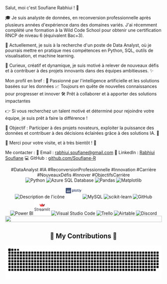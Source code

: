 Salut, moi c'est Soufiane Rabhiui ! 👋

🎓 Je suis analyste de données, en reconversion professionnelle après plusieurs années d'expérience dans des domaines variés. J'ai récemment complété une formation à la Wild Code School pour obtenir une certification RNCP de niveau 6 (équivalent Bac+3).

🚀 Actuellement, je suis à la recherche d'un poste de Data Analyst, où je pourrais mettre en pratique mes compétences en Python, SQL, outils de visualisation, et machine learning.

💪 Curieux, créatif et dynamique, je suis motivé à relever de nouveaux défis et à contribuer à des projets innovants dans des équipes ambitieuses. ✨

Mon profil en bref :
🤖 Passionné par l'intelligence artificielle et les solutions basées sur les données
📈 Toujours en quête de nouvelles connaissances pour progresser et innover
🛠️ Prêt à collaborer et à apporter des solutions impactantes

👉 Si vous recherchez un talent motivé et déterminé pour rejoindre votre équipe, je suis prêt à faire la différence !

🎯 Objectif : Participer à des projets novateurs, exploiter la puissance des données et contribuer à des décisions éclairées grâce à des solutions IA. 🚀

🙏 Merci pour votre visite, et à très bientôt ! 🌟

Me contacter :
📧 Email : rabhiui.soufiane@gmail.com
🔗 LinkedIn : [Rabhiui Soufiane](https://www.linkedin.com/in/soufiane-rabhiui-72a314309/)
💻 GitHub : [github.com/Soufiane-R](https://github.com/Soufiane-R)

<div align="center">#DataAnalyst #IA #ReconversionProfessionnelle #Innovation #Carrière #NouveauxDéfis #Innover #ObjectifsCarrière  </div>
<div align="center"> 

  <img src="https://cdn.jsdelivr.net/gh/devicons/devicon@latest/icons/python/python-original-wordmark.svg" alt="Python" width="50" height="50" />
  <img src="https://cdn.jsdelivr.net/gh/devicons/devicon@latest/icons/azuresqldatabase/azuresqldatabase-original.svg" alt="Azure SQL Database" width="50" height="50" />
  <img src="https://cdn.jsdelivr.net/gh/devicons/devicon@latest/icons/pandas/pandas-original-wordmark.svg" alt="Pandas" width="50" height="50" />
  <img src="https://cdn.jsdelivr.net/gh/devicons/devicon@latest/icons/matplotlib/matplotlib-original-wordmark.svg" alt="Matplotlib" width="50" height="50" />
  <img src="https://user-images.githubusercontent.com/315810/92254613-279c8000-ee9f-11ea-9b73-5622a7d95f3f.png" alt="Description de l'icône" width="50" height="50" />
  <img src="https://github.com/devicons/devicon/blob/master/icons/plotly/plotly-original-wordmark.svg" alt="Plotly" width="50" height="50" />
  <img src="https://upload.wikimedia.org/wikipedia/fr/6/62/MySQL.svg" alt="MySQL" width="50" height="50" />
  <img src="https://cdn.jsdelivr.net/gh/devicons/devicon@latest/icons/scikitlearn/scikitlearn-original.svg" alt="scikit-learn" width="50" height="50" />
  <img src="https://upload.wikimedia.org/wikipedia/commons/9/91/Octicons-mark-github.svg" alt="GitHub" width="50" height="50" />
  <img src="https://github.com/microsoft/PowerBI-Icons/raw/main/PNG/Power-BI.png" alt="Power BI" width="38" height="38" />
  <img src="https://raw.githubusercontent.com/devicons/devicon/master/icons/streamlit/streamlit-original-wordmark.svg" alt="Streamlit" width="50" height="50" />
  <img src="https://upload.wikimedia.org/wikipedia/commons/9/9a/Visual_Studio_Code_1.35_icon.svg" alt="Visual Studio Code" width="50" height="50" />
  <img src="https://upload.wikimedia.org/wikipedia/en/8/8c/Trello_logo.svg" alt="Trello" width="50" height="50" />
  <img src="https://upload.wikimedia.org/wikipedia/commons/4/4b/Airtable_Logo.svg" alt="Airtable" width="50" height="50" />
  <img src="https://upload.wikimedia.org/wikipedia/fr/4/4f/Discord_Logo_sans_texte.svg" alt="Discord" width="50" height="50" />
  
</div>

<img src="https://i.imgur.com/dBaSKWF.gif" height="20" width="100%">
 <div align="center">
          
   <h2>🐍 My Contributions 🐍</h2>
 </div>
  
![snake gif](https://github.com/victoria-1989/victoria-1989/blob/output/github-contribution-grid-snake.svg)


